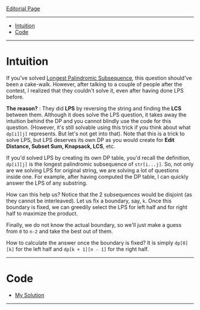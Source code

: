

[Editorial Page](../flipkart-set-1.md)

----

<!-- vim-markdown-toc GFM -->

* [Intuition](#intuition)
* [Code](#code)

<!-- vim-markdown-toc -->

----

# Intuition
If you've solved [Longest Palindromic Subsequence](https://leetcode.com/problems/longest-palindromic-subsequence/), this question should've been a cake-walk. However, after talking to a couple of people after the contest, I realized that they couldn't solve it, even after having done LPS before.

**The reason?** : They did **LPS** by reversing the string and finding the **LCS** between them. Although it does solve the LPS question, it takes away the intuition behind the DP and you cannot blindly use the code for this question. (However, it's still solvable using this trick if you think about what `dp[i][j]` represents. But let's not get into that). Note that this is a trick to solve LPS, but LPS deserves its own DP as you would create for **Edit Distance, Subset Sum, Knapsack, LCS**, etc.

If you'd solved LPS by creating its own DP table, you'd recall the definition, `dp[i][j]` is the longest palindromic subsequence of `str[i...j]`. So, not only are we solving LPS for original string, we are solving a lot of questions inside one. For example, after having computed the DP table, I can quickly answer the LPS of any substring.

How can this help us? Notice that the 2 subsequences would be disjoint (as they cannot be interleaved). Let us fix a boundary, say, `k`. Once this boundary is fixed, we can greedily select the LPS for left half and for right half to maximize the product.

Finally, we do not know the actual boundary, so we'll just make a guess from `0` to `n-2` and take the best out of them.

How to calculate the answer once the boundary is fixed? It is simply `dp[0][k]` for the left half and `dp[k + 1][n - 1]` for the right half.

----

# Code
* [My Solution](solution.cpp)

----


